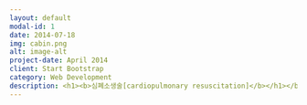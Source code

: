 ```yaml
---
layout: default
modal-id: 1
date: 2014-07-18
img: cabin.png
alt: image-alt
project-date: April 2014
client: Start Bootstrap
category: Web Development
description: <h1><b>심폐소생술[cardiopulmonary resuscitation]</b></h1></br><b>심장과 폐의 활동이 멈추어 호흡이 정지되었을 경우에 실시하는 응급처치</b>이다.</br>소생술은 심장과 호흡이 멈춘 지<b>4분 이내에 시작하면</b>살아날 가능성이 높으며, 시간이 갈수록 뇌가 손상되어 사망하게 된다. 시간에 따른 환자의 상태는 다음과 같다.</br><b>1. 0~4분 : 소생술을 실시하면 뇌손상 가능성이 거의없다.</b></br><b>2. 4~6분 :뇌 손상 가능성이 높다.<b></br><b>3. 6~10분 : 뇌 손상이 확실하다.</b></br><b>4. 10분 이상 : 심한 뇌 손상 또는 뇌사상태가 된다.</b></br><h1><b>심장마비 환자 소생을 위한 생존사슬</b></h1>
---
```

